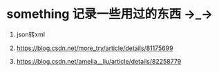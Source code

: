 # something 记录一些用过的东西 ->_->

1. json转xml

2. https://blog.csdn.net/more_try/article/details/81175699

3. https://blog.csdn.net/amelia__liu/article/details/82258779
